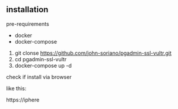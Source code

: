 ## installation

pre-requirements
* docker
* docker-compose

1. git clonse https://github.com/john-soriano/pgadmin-ssl-vultr.git
2. cd pgadmin-ssl-vultr
2. docker-compose up -d

check if install via browser

like this:

https://iphere

